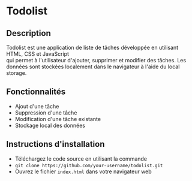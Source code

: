 # Todolist
## Description
Todolist est une application de liste de tâches développée en utilisant HTML, CSS et JavaScript<br> qui permet à l'utilisateur d'ajouter, supprimer et modifier des tâches. Les données sont stockées localement dans le navigateur à l'aide du local storage.
## Fonctionnalités
  * Ajout d'une tâche
  * Suppression d'une tâche
  * Modification d'une tâche existante
  * Stockage local des données
## Instructions d'installation
  * Téléchargez le code source en utilisant la commande <br>
  * `git clone https://github.com/your-username/todolist.git`
  * Ouvrez le fichier `index.html` dans votre navigateur web
